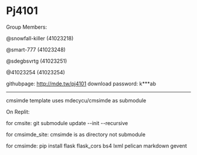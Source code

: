 # Pj4101
Group Members:

@snowfall-killer (41023218)

@smart-777 (41023248)

@sdegbsvrtg (41023251)

@41023254 (41023254)

githubpage: http://mde.tw/pj4101
download password: k***ab

<Hr>
cmsimde template uses mdecycu/cmsimde as submodule

On Replit:

for cmsite: git submodule update --init --recursive 

for cmsimde_site: cmsimde is as directory not submodule

for cmsimde: pip install flask flask_cors bs4 lxml pelican markdown gevent
